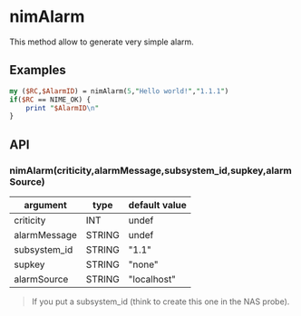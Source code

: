 # nimAlarm

This method allow to generate very simple alarm.

## Examples

```perl
my ($RC,$AlarmID) = nimAlarm(5,"Hello world!","1.1.1")
if($RC == NIME_OK) {
    print "$AlarmID\n"
}
```

## API

### nimAlarm(criticity,alarmMessage,subsystem_id,supkey,alarmSource)

| argument | type | default value |
| --- | --- | --- |
| criticity | INT | undef | 
| alarmMessage | STRING | undef | 
| subsystem_id | STRING | "1.1" | 
| supkey | STRING | "none" | 
| alarmSource | STRING | "localhost" | 

> If you put a subsystem_id (think to create this one in the NAS probe).
